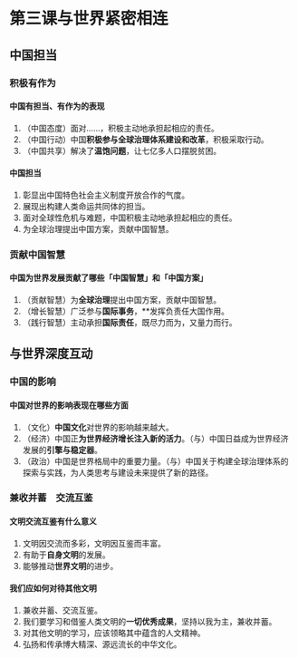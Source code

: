 # 第三课与世界紧密相连

## 中国担当

### 积极有作为

#### 中国有担当、有作为的表现

1. （中国态度）面对……，积极主动地承担起相应的责任。
2. （中国行动）中国<b>积极参与全球治理体系建设和改革</b>，积极采取行动。
3. （中国共享）解决了<b>温饱问题</b>，让七亿多人口摆脱贫困。

#### 中国担当

1. 彰显出中国特色社会主义制度开放合作的气度。
2. 展现出构建人类命运共同体的担当。
3. 面对全球性危机与难题，中国积极主动地承担起相应的责任。
4. 为全球治理提出中国方案，贡献中国智慧。

### 贡献中国智慧

#### 中国为世界发展贡献了哪些「中国智慧」和「中国方案」

1. （贡献智慧）为<b>全球治理</b>提出中国方案，贡献中国智慧。
2. （增长智慧）广泛参与<b>国际事务</b>，**发挥负责任大国作用。
3. （践行智慧）主动承担<b>国际责任</b>，既尽力而为，又量力而行。

## 与世界深度互动

### 中国的影响

#### 中国对世界的影响表现在哪些方面

1. （文化）<b>中国文化</b>对世界的影响越来越大。
2. （经济）中国正<b>为世界经济增长注入新的活力</b>。（与）中国日益成为世界经济发展的<b>引擎与稳定器</b>。
3. （政治）中国是世界格局中的重要力量。（与）中国关于构建全球治理体系的探索与实践，为人类思考与建设未来提供了新的路径。

### 兼收并蓄&emsp;交流互鉴

#### 文明交流互鉴有什么意义

1. 文明因交流而多彩，文明因互鉴而丰富。
2. 有助于<b>自身文明</b>的发展。
3. 能够推动<b>世界文明</b>的进步。

#### 我们应如何对待其他文明

1. 兼收并蓄、交流互鉴。
2. 我们要学习和借鉴人类文明的<b>一切优秀成果</b>，坚持以我为主，兼收并蓄。
3. 对其他文明的学习，应该领略其中蕴含的人文精神。
4. 弘扬和传承博大精深、源远流长的中华文化。